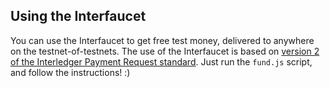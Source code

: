 ## Using the Interfaucet

You can use the Interfaucet to get free test money, delivered to anywhere on the testnet-of-testnets. The use of the
Interfaucet is based on [version 2 of the Interledger Payment Request standard](https://interledger.org/rfcs/0011-interledger-payment-request/draft-1.html).
Just run the `fund.js` script, and follow the instructions! :)
